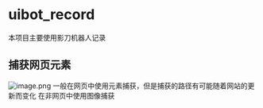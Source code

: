 # uibot_record
本项目主要使用影刀机器人记录
## 捕获网页元素
![image.png](https://s2.loli.net/2024/07/21/qwajJDUifFKnI6O.png)
一般在网页中使用元素捕获，但是捕获的路径有可能随着网站的更新而变化
在非网页中使用图像捕获
